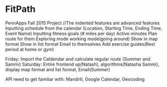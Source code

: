 # FitPath
PennApps Fall 2015 Project
//The indented features are advanced features
Inputting schedule from the calendar
  (Location, Starting Time, Ending Time, Event Name)
Inputting fitness goals (# miles per day)
  Active minutes
Plan route for them 
  Exploring mode
  working mode(going around)
Show in map format
Show in list format
Email to themselves
  Add exercise guides(Rest period at home or gym)

Friday: Import the Caldendar and calculate regular route (Summer and Sammi)
Saturday: Entire frontend up(Natash), algorithms(Natasha Sammi), display map format and list format, Email(Summer) 

API need to get familiar with:
  Mandrill, Google Calendar, Geocoding
